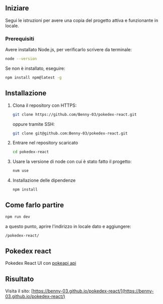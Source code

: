 ## Iniziare

Segui le istruzioni per avere una copia del progetto  attiva e funzionante in locale.

### Prerequisiti

Avere installato Node.js, per verificarlo scrivere da terminale:
```sh
node --version
```

Se non è installato, eseguire:
```sh
npm install npm@latest -g
```

## Installazione

1. Clona il repository con HTTPS: 
    ```sh
    git clone https://github.com/Benny-03/pokedex-react.git
    ```
    oppure tramite SSH:
    ```sh
    git clone git@github.com:Benny-03/pokedex-react.git
    ```
2. Entrare nel repository scaricato
    ```sh
    cd pokedex-react
    ```
3. Usare la versione di node con cui è stato fatto il progetto:
    ```sh
    nvm use
    ```
4. Installazione delle dipendenze
    ```sh
    npm install
    ```

## Come farlo partire

```sh
npm run dev
```
a questo punto, aprire l'indirizzo in locale dato e aggiungere: 
```sh
/pokedex-react/
```

## Pokedex react

Pokedex React UI con [pokeapi api](https://pokeapi.co/)

## Risultato

Visita il sito: [https://benny-03.github.io/pokedex-react/](https://benny-03.github.io/pokedex-react/)
